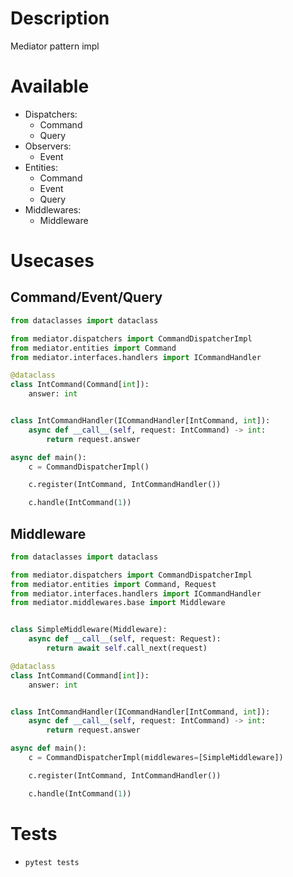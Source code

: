 # Description

Mediator pattern impl

# Available

- Dispatchers:
    - Command
    - Query
- Observers:
    - Event
- Entities:
    - Command
    - Event
    - Query
- Middlewares:
  - Middleware

# Usecases

## Command/Event/Query

```python
from dataclasses import dataclass

from mediator.dispatchers import CommandDispatcherImpl
from mediator.entities import Command
from mediator.interfaces.handlers import ICommandHandler

@dataclass
class IntCommand(Command[int]):
    answer: int


class IntCommandHandler(ICommandHandler[IntCommand, int]):
    async def __call__(self, request: IntCommand) -> int:
        return request.answer

async def main():
    c = CommandDispatcherImpl()

    c.register(IntCommand, IntCommandHandler())

    c.handle(IntCommand(1))
```

## Middleware

```python
from dataclasses import dataclass

from mediator.dispatchers import CommandDispatcherImpl
from mediator.entities import Command, Request
from mediator.interfaces.handlers import ICommandHandler
from mediator.middlewares.base import Middleware


class SimpleMiddleware(Middleware):
    async def __call__(self, request: Request):
        return await self.call_next(request)

@dataclass
class IntCommand(Command[int]):
    answer: int


class IntCommandHandler(ICommandHandler[IntCommand, int]):
    async def __call__(self, request: IntCommand) -> int:
        return request.answer

async def main():
    c = CommandDispatcherImpl(middlewares=[SimpleMiddleware])

    c.register(IntCommand, IntCommandHandler())

    c.handle(IntCommand(1))
```
# Tests

- `pytest tests`

